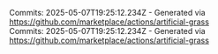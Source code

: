 Commits: 2025-05-07T19:25:12.234Z - Generated via https://github.com/marketplace/actions/artificial-grass
<br>
Commits: 2025-05-07T19:25:12.234Z - Generated via https://github.com/marketplace/actions/artificial-grass
<br>
